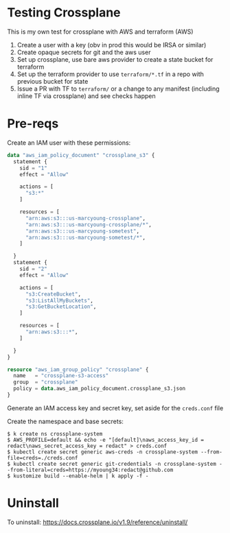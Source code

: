 Testing Crossplane
==================

This is my own test for crossplane with AWS and terraform (AWS)

1) Create a user with a key (obv in prod this would be IRSA or similar)
2) Create opaque secrets for git and the aws user
3) Set up crossplane, use bare aws provider to create a state bucket for terraform
4) Set up the terraform provider to use `terraform/*.tf` in a repo with previous bucket for state
5) Issue a PR with TF to `terraform/` or a change to any manifest (including inline TF via crossplane) and see checks happen

# Pre-reqs

Create an IAM user with these permissions:

```terraform
data "aws_iam_policy_document" "crossplane_s3" {
  statement {
    sid = "1"
    effect = "Allow"

    actions = [
      "s3:*"
    ]

    resources = [
      "arn:aws:s3:::us-marcyoung-crossplane",
      "arn:aws:s3:::us-marcyoung-crossplane/*",
      "arn:aws:s3:::us-marcyoung-sometest",
      "arn:aws:s3:::us-marcyoung-sometest/*",
    ]

  }
  statement {
    sid = "2"
    effect = "Allow"

    actions = [
      "s3:CreateBucket",
      "s3:ListAllMyBuckets",
      "s3:GetBucketLocation",
    ]

    resources = [
      "arn:aws:s3:::*",
    ]

  }
}

resource "aws_iam_group_policy" "crossplane" {
  name   = "crossplane-s3-access"
  group  = "crossplane"
  policy = data.aws_iam_policy_document.crossplane_s3.json
}
```

Generate an IAM access key and secret key, set aside for the `creds.conf` file

Create the namespace and base secrets:

```shell
$ k create ns crossplane-system
$ AWS_PROFILE=default && echo -e "[default]\naws_access_key_id = redact\naws_secret_access_key = redact" > creds.conf
$ kubectl create secret generic aws-creds -n crossplane-system --from-file=creds=./creds.conf
$ kubectl create secret generic git-credentials -n crossplane-system --from-literal=creds=https://myoung34:redact@github.com
$ kustomize build --enable-helm | k apply -f -
```


# Uninstall

To uninstall: https://docs.crossplane.io/v1.9/reference/uninstall/
